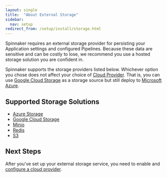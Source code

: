 ```yaml
---
layout: single
title:  "About External Storage"
sidebar:
  nav: setup
redirect_from: /setup/install/storage.html
---
```


Spinnaker requires an external storage provider for persisting your Application
settings and configured Pipelines. Because these data are sensitive and can be
costly to lose, we recommend you use a hosted storage solution you are confident
in.

Spinnaker supports the storage providers listed below. Whichever option you chose does not affect your choice of [Cloud
Provider](/setup/providers/). That is, you can use
[Google Cloud Storage](https://cloud.google.com/storage/) as a storage source
but still deploy to [Microsoft Azure](https://azure.microsoft.com/).

## Supported Storage Solutions

* [Azure Storage](/setup/storage/azs)
* [Google Cloud Storage](/setup/storage/gcs)
* [Minio](/setup/storage/minio)
* [Redis](/setup/storage/redis)
* [S3](/setup/storage/s3)

## Next Steps

After you've set up your external storage service, you need to enable and [configure a cloud provider](/setup/providers/).